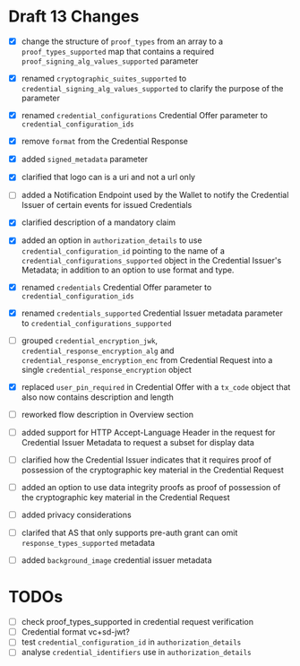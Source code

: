 # Draft 13 Changes

- [x] change the structure of `proof_types` from an array to a `proof_types_supported` map that contains a required `proof_signing_alg_values_supported` parameter
- [x] renamed `cryptographic_suites_supported` to `credential_signing_alg_values_supported` to clarify the purpose of the parameter
- [x] renamed `credential_configurations` Credential Offer parameter to `credential_configuration_ids`
- [x] remove `format` from the Credential Response
- [x] added `signed_metadata` parameter
- [x] clarified that logo can is a uri and not a url only

- [ ] added a Notification Endpoint used by the Wallet to notify the Credential Issuer of certain events for issued Credentials

- [x] clarified description of a mandatory claim

- [x] added an option in `authorization_details` to use `credential_configuration_id` pointing to the name of a `credential_configurations_supported` object in the Credential Issuer's Metadata; in addition to an option to use format and type.

- [x] renamed `credentials` Credential Offer parameter to `credential_configuration_ids`
- [x] renamed `credentials_supported` Credential Issuer metadata parameter to `credential_configurations_supported`

- [ ] grouped `credential_encryption_jwk`, `credential_response_encryption_alg` and `credential_response_encryption_enc` from Credential Request into a single `credential_response_encryption` object

- [x] replaced `user_pin_required` in Credential Offer with a `tx_code` object that also now contains description and length
- [ ] reworked flow description in Overview section
- [ ] added support for HTTP Accept-Language Header in the request for Credential Issuer Metadata to request a subset for display data
- [ ] clarified how the Credential Issuer indicates that it requires proof of possession of the cryptographic key material in the Credential Request
- [ ] added an option to use data integrity proofs as proof of possession of the cryptographic key material in the Credential Request
- [ ] added privacy considerations
- [ ] clarifed that AS that only supports pre-auth grant can omit `response_types_supported` metadata
- [ ] added `background_image` credential issuer metadata

# TODOs

- [ ] check proof_types_supported in credential request verification
- [ ] Credential format vc+sd-jwt?
- [ ] test `credential_configuration_id` in `authorization_details`
- [ ] analyse `credential_identifiers` use in `authorization_details`
